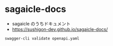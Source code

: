 # sagaicle-docs

- sagaicle のうちドキュメント
- https://sushigon-dev.github.io/sagaicle-docs/

```
swagger-cli validate openapi.yaml
```
